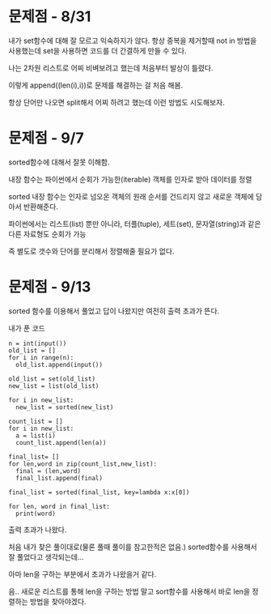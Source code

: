 # 문제점 - 8/31

내가 set함수에 대해 잘 모르고 익숙하지가 않다. 항상 중복을 제거할때 not in 방법을 사용했는데 set을 사용하면 코드를 더 간결하게 만들 수 있다.

나는 2차원 리스트로 어찌 비벼보려고 했는데 처음부터 발상이 틀렸다.

이렇게 append((len(i),i))로 문제를 해결하는 걸 처음 해봄.

항상 단어만 나오면 split해서 어찌 하려고 했는데 이런 방법도 시도해보자.


# 문제점 - 9/7

sorted함수에 대해서 잘못 이해함. 

내장 함수는 파이썬에서 순회가 가능한(iterable) 객체를 인자로 받아 데이터를 정렬

sorted 내장 함수는 인자로 넘오온 객체의 원래 순서를 건드리지 않고 새로운 객체에 담아서 반환해준다.

파이썬에서는 리스트(list) 뿐만 아니라, 터플(tuple), 세트(set), 문자열(string)과 같은 다른 자료형도 순회가 가능

즉 별도로 갯수와 단어를 분리해서 정렬해줄 필요가 없다.

# 문제점 - 9/13
sorted 함수를 이용해서 풀었고 답이 나왔지만 여전히 출력 초과가 뜬다.

내가 푼 코드

    n = int(input())
    old_list = []
    for i in range(n):
      old_list.append(input())

    old_list = set(old_list)
    new_list = list(old_list)

    for i in new_list:
      new_list = sorted(new_list)

    count_list = []
    for i in new_list:
      a = list(i)
      count_list.append(len(a))

    final_list= []
    for len,word in zip(count_list,new_list):
      final = (len,word)
      final_list.append(final)
    
    final_list = sorted(final_list, key=lambda x:x[0])

    for len, word in final_list:
      print(word)
      
출력 초과가 나왔다.

처음 내가 찾은 풀이대로(물론 풀때 풀이를 참고한적은 없음.) sorted함수를 사용해서 잘 풀었다고 생각되는데...

아마 len을 구하는 부분에서 초과가 나왔을거 같다.

음.. 새로운 리스트를 통해 len을 구하는 방법 말고 sort함수를 사용해서 바로 len을 정렬하는 방법을 찾아야겠다.
